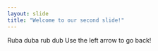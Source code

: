 ```yaml
---
layout: slide
title: "Welcome to our second slide!"
---
```

Ruba duba rub dub
Use the left arrow to go back!